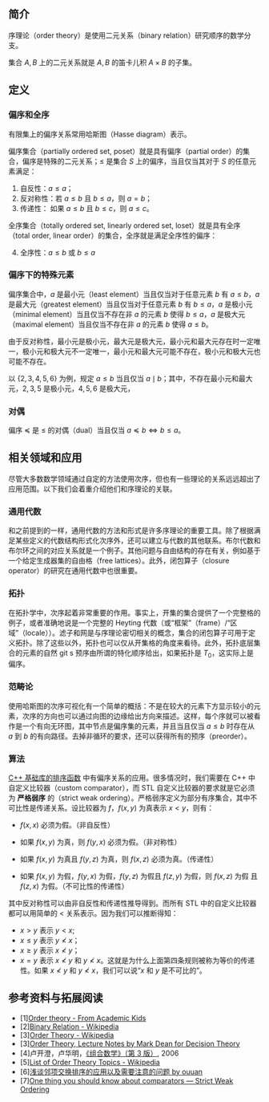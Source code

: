 ## 简介

序理论（order theory）是使用二元关系（binary relation）研究顺序的数学分支。

集合 $A, B$ 上的二元关系就是 $A, B$ 的笛卡儿积 $A \times B$ 的子集。  

## 定义

### 偏序和全序

有限集上的偏序关系常用哈斯图（Hasse diagram）表示。

偏序集合（partially ordered set, poset）就是具有偏序（partial order）的集合，偏序是特殊的二元关系；$\leq$ 是集合 $S$ 上的偏序，当且仅当其对于 $S$ 的任意元素满足：

1. 自反性：$a \leq a$；
2. 反对称性：若 $a \leq b$ 且 $b \leq a$，则 $a = b$；
3. 传递性： 如果 $a \leq b$ 且 $b \leq c$，则 $a \leq c$。

全序集合（totally ordered set, linearly ordered set, loset）就是具有全序（total order, linear order）的集合，全序就是满足全序性的偏序：

4. 全序性：$a\leq b$ 或 $b\leq a$

### 偏序下的特殊元素

偏序集合中，$a$ 是最小元（least element）当且仅当对于任意元素 $b$ 有 $a \leq b$，$a$ 是最大元（greatest element）当且仅当对于任意元素 $b$ 有 $b \leq a$，$a$ 是极小元（minimal element）当且仅当不存在非 $a$ 的元素 $b$ 使得 $b \leq a$，$a$ 是极大元（maximal element）当且仅当不存在非 $a$ 的元素 $b$ 使得 $a \leq b$。

由于反对称性，最小元是极小元，最大元是极大元，最小元和最大元存在时一定唯一，极小元和极大元不一定唯一，最小元和最大元可能不存在，极小元和极大元也可能不存在。

以 $\left\{ 2, 3, 4, 5, 6 \right\}$ 为例，规定 $a \leqslant b$ 当且仅当 $a \mid b$；其中，不存在最小元和最大元，$2, 3, 5$ 是极小元，$4, 5, 6$ 是极大元，

### 对偶

偏序 $\preceq$ 是 $\leq$ 的对偶（dual）当且仅当 $a \preceq b \iff b \leq a$。

## 相关领域和应用

尽管大多数数学领域通过自定的方法使用次序，但也有一些理论的关系远远超出了应用范围。以下我们会着重介绍他们和序理论的关联。

### 通用代数

和之前提到的一样，通用代数的方法和形式是许多序理论的重要工具。除了根据满足某些定义的代数结构形式化次序外，还可以建立与代数的其他联系。布尔代数和布尔环之间的对应关系就是一个例子。其他问题与自由结构的存在有关，例如基于一个给定生成器集的自由格（free lattices）。此外，闭包算子（closure operator）的研究在通用代数中也很重要。

### 拓扑

在拓扑学中，次序起着非常重要的作用。事实上，开集的集合提供了一个完整格的例子，或者准确地说是一个完整的 Heyting 代数（或“框架”（frame）/“区域”（locale））。滤子和网是与序理论密切相关的概念，集合的闭包算子可用于定义拓扑。除了这些以外，拓扑也可以仅从开集格的角度来看待。此外，拓扑底层集合的元素的自然 git s 预序由所谓的特化顺序给出，如果拓扑是 $T_{0}$，这实际上是偏序。

### 范畴论

使用哈斯图的次序可视化有一个简单的概括：不是在较大的元素下方显示较小的元素，次序的方向也可以通过向图的边缘给出方向来描述。这样，每个序就可以被看作是一个有向无环图，其中节点是偏序集的元素，并且当且仅当 $a \leq b$ 时存在从 $a$ 到 $b$ 的有向路径。去掉非循环的要求，还可以获得所有的预序（preorder）。

### 算法

[C++ 基础库的排序函数](../basic/stl-sort.md) 中有偏序关系的应用。很多情况时，我们需要在 C++ 中自定义比较器（custom comparator），而 STL 自定义比较器的要求就是它必须为 **严格弱序** 的（strict weak ordering）。严格弱序定义为部分有序集合，其中不可比性是传递关系。设比较器为 $f$，$f(x,y)$ 为真表示 $x<y$，则有：

- $f(x,x)$ 必须为假。（非自反性）

- 如果 $f(x,y)$ 为真，则 $f(y,x)$ 必须为假。（非对称性）

- 如果 $f(x,y)$ 为真且 $f(y,z)$ 为真，则 $f(x,z)$ 必须为真。（传递性）

- 如果 $f(x,y)$ 为假，$f(y,x)$ 为假，$f(y,z)$ 为假且 $f(z,y)$ 为假，则 $f(x,z)$ 为假 且 $f(z,x)$ 为假。（不可比性的传递性）

其中反对称性可以由非自反性和传递性推导得到。而所有 STL 中的自定义比较器都可以用简单的 $<$ 关系表示。因为我们可以推断得知：

- $x>y$ 表示 $y<x$;
- $x \leq y$ 表示 $y \nless x$；
- $x \geq y$ 表示 $x \nless y$；
- $x=y$ 表示 $x \nless y$ 和 $y \nless x$。这就是为什么上面第四条规则被称为等价的传递性。如果 $x \nless y$ 和 $y \nless x$，我们可以说“$x$ 和 $y$ 是不可比的”。

## 参考资料与拓展阅读

- [1][Order theory - From Academic Kids](<https://academickids.com/encyclopedia/index.php/Order_theory>)
- [2][Binary Relation - Wikipedia](<https://en.wikipedia.org/wiki/Binary_relation>)
- [3][Order Theory - Wikipedia](<https://en.wikipedia.org/wiki/Order_theory>)
- [3][Order Theory, Lecture Notes by Mark Dean for Decision Theory](<http://www.columbia.edu/~md3405/DT_Order_15.pdf>)
- [4]卢开澄，卢华明，[《组合数学》（第 3 版）](http://www.tup.tsinghua.edu.cn/bookscenter/book_00458101.html), 2006
- [5][List of Order Theory Topics - Wikipedia](<https://en.wikipedia.org/wiki/List_of_order_theory_topics>)
- [6][浅谈邻项交换排序的应用以及需要注意的问题 by ouuan](<https://ouuan.github.io/post/%E6%B5%85%E8%B0%88%E9%82%BB%E9%A1%B9%E4%BA%A4%E6%8D%A2%E6%8E%92%E5%BA%8F%E7%9A%84%E5%BA%94%E7%94%A8%E4%BB%A5%E5%8F%8A%E9%9C%80%E8%A6%81%E6%B3%A8%E6%84%8F%E7%9A%84%E9%97%AE%E9%A2%98/>)
- [7][One thing you should know about comparators — Strict Weak Ordering](<https://codeforces.com/blog/entry/72525>)
